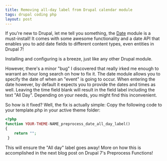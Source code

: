 ```yaml
---
title: Removing all-day label from Drupal calendar module
tags: drupal coding php
layout: post
---
```


If you're new to Drupal, let me tell you something, the [Date](http://drupal.org/project/date) module is a must-install! It comes with some awesome functionality and a date API that enables you to add date fields to different content types, even entities in Drupal 7! 
<!--more-->
Installing and configuring is a breeze, just like any other Drupal module. 

However, there's a minor "bug" I discovered that really irked me enough to warrant an hour long search on how to fix it. The date module allows you to specify the date of when an "event" is going to occur. When entering the date however, by default it expects you to provide the dates and times as well. Leaving the time field blank will result in the field label including the text "All Day". Depending on your needs, you might find this inconvenient. 

So how is it fixed? Well, the fix is actually simple: Copy the following code to your template.php in your active theme folder:


```php
<?php
function YOUR-THEME-NAME_preprocess_date_all_day_label()
{
    return "";
 }
```
This will ensure the "All day" label goes away! More on how this is accomplished in the next blog post on Drupal 7's Preprocess Functions!
